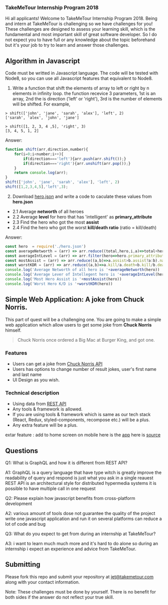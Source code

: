 ### TakeMeTour Internship Program 2018

Hi all applicants! Welcome to TakeMeTour Internship Program 2018. Being and intern at TakeMeTour is challenging so we have challenges for you! These challenges are designed to assess your learning skill, which is the fundamental and most important skill of great software developer. So I do not expect you to have full or any knowledge about the topic beforehand but it's your job to try to learn and answer those challenges.

## Algorithm in Javascript
Code must be writted in Javascript language. The code will be tested with Node8, so you can use all Javascript features that equivalent to Node8.

1. Write a function that shift the elements of array to left or right by n elements in infinity loop. the function recevice 3 parameters, 1st is an array, 2nd the is direction ('left' or 'right'), 3rd is the number of elements will be shifted. For example,
```
> shift(['john', 'jane', 'sarah', 'alex'], 'left', 2)
['sarah', 'alex', 'john', 'jane']

> shift([1, 2, 3, 4 ,5], 'right', 3)
[3, 4, 5, 1, 2]
```
Answer:
```javascript
function shift(arr,direction,number){
    for(i=0;i<number;i++){
        if(direction==='left'){arr.push(arr.shift());}
        if(direction==='right'){arr.unshift(arr.pop());}
    }
    return console.log(arr);
}
shift(['john', 'jane', 'sarah', 'alex'], 'left', 2)
shift([1,2,3,4,5],'left',3);
```
2. Download [hero.json](https://github.com/takemetour/job-quest-intern-2018/blob/master/hero.json) and write a code to caculate these values from **hero.json**
- 2.1 Average **networth** of all heroes
- 2.2 Average **level** for hero that has 'intelligent' as **primary_attribute**
- 2.3 Find the hero who got the most **assist**
- 2.4 Find the hero who got the worst **kill/death ratio** (ratio = kill/death)

Answer:
```javascript
const hero  = require('./hero.json')
const averageNetworth = (arr) => arr.reduce((total,hero,i,a)=>total+hero.networth/a.length,0)
const averageIntLevel = (arr) => arr.filter(hero=>hero.primary_attribute==='intelligent').reduce((total,hero,i,a)=>total+hero.level/a.length,0)
const mostAssist = (arr) => arr.reduce((a,b)=>a.assist>b.assist?a:b).name
const worstKDR = (arr) => arr.reduce((a,b)=>a.kill/a.death<b.kill/b.death?a:b).name
console.log('Average Networth of all hero is '+averageNetworth(hero))
console.log('Average Lever of Intellegent hero is '+averageIntLevel(hero))
console.log('Most Hero Assist is '+mostAssist(hero))
console.log('Worst Hero K/D is '+worstKDR(hero))
```

## Simple Web Application: A joke from Chuck Norris.

This part of quest will be a challenging one. You are going to make a simple web application which allow users to get some joke from **Chuck Norris** himself.

> Chuck Norris once ordered a Big Mac at Burger King, and got one.

### Features
- Users can get a joke from [Chuck Norris API](http://www.icndb.com/api/)
- Users has options to change number of result jokes, user's first name and last name
- UI Design as you wish.

### Technical description
- Using data from [REST API](http://www.icndb.com/api/)
- Any tools & framework is allowed.
- If you are using tools & framework which is same as our tech stack (React, Redux, styled-components, recompose etc.) will be a plus.
- Any extra feature will be a plus.

extar feature : add to home screen on mobile
here is the [app](https://blog-793b9.firebaseapp.com/)
here is [source](https://github.com/Mr-nojoke/chuckmeplz)

## Questions
Q1: What is GraphQL and how it is different from REST API?

A1: GraphQL is a query language that have type witch is greatly improve the readability of query and respond is just what you ask in a single reauest REST API is an architectural style for distributed hypermedia systems it is possible to have multiple call in one request


Q2: Please explain how javascript benefits from cross-platform development

A2: various amount of tools dose not guarantee the quality of the project write one javascript application and run it on several platforms can reduce a lot of code and bug

Q3: What do you expect to get from during an internship at TakeMeTour?

A3: i want to learn much much more and it's hard to do alone so during an internship i expect an experience and advice from TakeMeTour. 

## Submitting

Please fork this repo and submit your repository at jet@takemetour.com along with your contact information.

Note: These challenges must be done by yourself. There is no benefit for both sides if the answer do not reflect your true skill.

